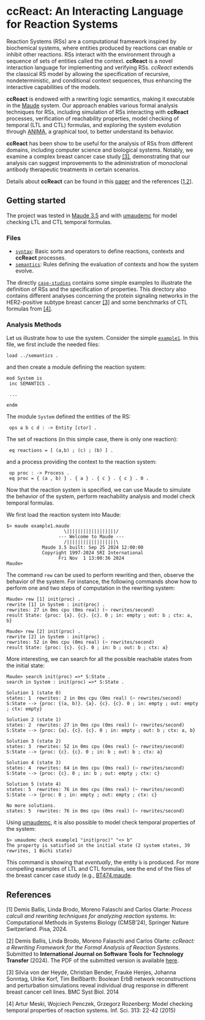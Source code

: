 # ccReact: An Interacting Language for Reaction Systems

Reaction Systems (RSs) are a computational framework inspired by biochemical
systems, where entities produced by reactions can enable or inhibit other
reactions. RSs interact with the environment through a sequence of sets of
entities called the context. __ccReact__ is a novel interaction language for
implementing and verifying RSs. _ccReact_ extends the classical RS model by
allowing the specification of recursive, nondeterministic, and conditional
context sequences, thus enhancing the interactive capabilities of the models.

__ccReact__ is endowed with a rewriting logic semantics, making it executable in
the [Maude](https://maude.cs.illinois.edu/wiki/The_Maude_System) system. Our
approach enables various formal analysis techniques for RSs, including
simulation of RSs interacting with __ccReact__ processes, verification of
reachability properties, model checking of temporal (LTL and CTL) formulas, and
exploring the system evolution through
[ANIMA](https://safe-tools.dsic.upv.es/anima/), a graphical tool, to better
understand its behavior.

__ccReact__ has been show to be useful for the analysis of RSs from different
domains, including computer science and biological systems. Notably, we examine
a complex breast cancer case study [[3]](#references), demonstrating that our
analysis can suggest improvements to the administration of monoclonal antibody
therapeutic treatments in certain scenarios.

Details about __ccReact__ can be found in this [paper](./paper.pdf) and the
references [[1,2](#references)].


## Getting started

The project was tested in [Maude 3.5](http://maude.cs.illinois.edu/) and with
[umaudemc](https://github.com/fadoss/umaudemc) for model checking LTL and CTL
temporal formulas. 

### Files

- [`syntax`](./syntax.maude): Basic sorts and operators to define reactions,
  contexts and __ccReact__ processes. 
- [`semantics`](./semantics.maude): Rules defining the evaluation of contexts
  and how the system evolve.

The directly [`case-studies`](./case-studies/) contains some simple examples to
illustrate the definition of RSs and the specification of properties. This
directory also contains different analyses concerning the protein signaling
networks in the HER2-positive subtype breast cancer [[3]](#references) and some
benchmarks of CTL formulas from [[4]](#references).

### Analysis Methods

Let us illustrate how to use the system. Consider the simple
[`example1`](./case-studies/example1.maude). In this file, we first include the
needed files: 

```
load ../semantics .
```

and then create a module defining the reaction system:

```
mod System is
 inc SEMANTICS .
 
 ...

endm
```

The module `System` defined the entities of the RS:

```
 ops a b c d : -> Entity [ctor] .
```

The set of reactions (in this simple case, there is only one reaction):

```
 eq reactions = [ (a,b) ; (c) ; (b) ] .
```

and a process providing the context to the reaction system: 

```
 op proc : -> Process .
 eq proc = { (a , b) } . { a } . { c } . { c } . 0 .
```

Now that the reaction system is specified, we can use Maude to simulate the
behavior of the system, perform reachability analysis and model check temporal
formulas. 

We first load the reaction system into Maude:

```
$> maude example1.maude
                     \||||||||||||||||||/
                   --- Welcome to Maude ---
                     /||||||||||||||||||\
             Maude 3.5 built: Sep 25 2024 12:00:00
             Copyright 1997-2024 SRI International
                   Fri Nov  1 13:00:36 2024
Maude>
```

The command `rew` can be used to perform rewriting and then, observe the
behavior of the system. For instance, the following commands show how to
perform one and two steps of computation in the rewriting system:

```
Maude> rew [1] init(proc) .
rewrite [1] in System : init(proc) .
rewrites: 27 in 0ms cpu (0ms real) (~ rewrites/second)
result State: {proc: {a}. {c}. {c}. 0 ; in: empty ; out: b ; ctx: a, b}

Maude> rew [2] init(proc) .
rewrite [2] in System : init(proc) .
rewrites: 52 in 0ms cpu (0ms real) (~ rewrites/second)
result State: {proc: {c}. {c}. 0 ; in: b ; out: b ; ctx: a}
```

More interesting, we can search for all the possible reachable states from the
initial state: 

```
Maude> search init(proc) =>* S:State .
search in System : init(proc) =>* S:State .

Solution 1 (state 0)
states: 1  rewrites: 2 in 0ms cpu (0ms real) (~ rewrites/second)
S:State --> {proc: {(a, b)}. {a}. {c}. {c}. 0 ; in: empty ; out: empty ; ctx: empty}

Solution 2 (state 1)
states: 2  rewrites: 27 in 0ms cpu (0ms real) (~ rewrites/second)
S:State --> {proc: {a}. {c}. {c}. 0 ; in: empty ; out: b ; ctx: a, b}

Solution 3 (state 2)
states: 3  rewrites: 52 in 0ms cpu (0ms real) (~ rewrites/second)
S:State --> {proc: {c}. {c}. 0 ; in: b ; out: b ; ctx: a}

Solution 4 (state 3)
states: 4  rewrites: 64 in 0ms cpu (0ms real) (~ rewrites/second)
S:State --> {proc: {c}. 0 ; in: b ; out: empty ; ctx: c}

Solution 5 (state 4)
states: 5  rewrites: 76 in 0ms cpu (0ms real) (~ rewrites/second)
S:State --> {proc: 0 ; in: empty ; out: empty ; ctx: c}

No more solutions.
states: 5  rewrites: 76 in 0ms cpu (0ms real) (~ rewrites/second)
```

Using [umaudemc](https://github.com/fadoss/umaudemc), it is also possible 
to model check temporal properties of the system:

```
$> umaudemc check example1 "init(proc)" "<> b"
The property is satisfied in the initial state (2 system states, 39 rewrites, 1 Büchi state)
```

This command is showing that _eventually_, the entity `b` is produced. For more
compelling examples of LTL and CTL formulas, see the end of the files of the
breast cancer case study (e.g., [BT474.maude](./case-studies/BT474.maude). 

## References

[1] Demis Ballis, Linda Brodo, Moreno Falaschi and  Carlos Olarte: _Process
calculi and rewriting techniques for analyzing reaction systems_. In:
Computational Methods in Systems Biology (CMSB’24), Springer Nature
Switzerland. Pisa, 2024. 

[2]  Demis Ballis, Linda Brodo, Moreno Falaschi and  Carlos Olarte: _ccReact: a
Rewriting Framework for the Formal Analysis of Reaction Systems_. Submitted to
__International Journal on Software Tools for Technology Transfer__ (2024). The
PDF of the submitted version is available [here](./paper.pdf).

[3] Silvia von der Heyde, Christian Bender, Frauke Henjes, Johanna Sonntag,
Ulrike Korf, Tim Beißbarth: Boolean ErbB network reconstructions and
perturbation simulations reveal individual drug response in different breast
cancer cell lines. BMC Syst Biol. 2014

[4] Artur Meski, Wojciech Penczek, Grzegorz Rozenberg: Model checking temporal
properties of reaction systems. Inf. Sci. 313: 22-42 (2015)
